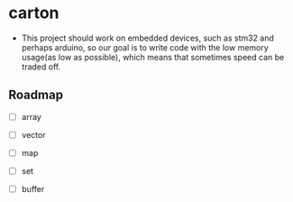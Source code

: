 # carton

* This project should work on embedded devices, such as stm32 and perhaps arduino, 
so our goal is to write code with the low memory usage(as low as possible),
 which means that sometimes speed can be traded off.
 
## Roadmap

* [ ] array
* [ ] vector
* [ ] map
* [ ] set
* [ ] buffer
 
